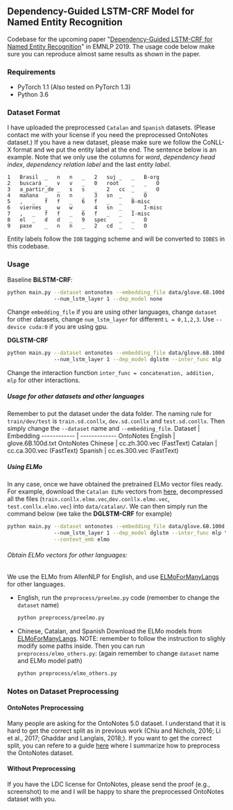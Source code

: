 ## Dependency-Guided LSTM-CRF Model for Named Entity Recognition

Codebase for the upcoming paper "[Dependency-Guided LSTM-CRF for Named Entity Recognition](https://www.aclweb.org/anthology/D19-1399.pdf)" in EMNLP 2019. 
The usage code below make sure you can reproduce almost same results as shown in the paper.

### Requirements
* PyTorch 1.1 (Also tested on PyTorch 1.3)
* Python 3.6

### Dataset Format

I have uploaded the preprocessed `Catalan` and `Spanish` datasets. (Please contact me with your license if you need the preprocessed OntoNotes dataset.)
If you have a new dataset, please make sure we follow the CoNLL-X format and we put the entity label at the end.
The sentence below is an example.
Note that we only use the columns for *word*, *dependency head index*, *dependency relation label* and the last *entity label*.
```
1	Brasil	_	n	n	_	2	suj	_	_	B-org
2	buscará	_	v	v	_	0	root	_	_	O
3	a_partir_de	_	s	s	_	2	cc	_	_	O
4	mañana	_	n	n	_	3	sn	_	_	O
5	,	_	f	f	_	6	f	_	_	B-misc
6	viernes	_	w	w	_	4	sn	_	_	I-misc
7	,	_	f	f	_	6	f	_	_	I-misc
8	el	_	d	d	_	9	spec	_	_	O
9	pase	_	n	n	_	2	cd	_	_	O
```
Entity labels follow the `IOB` tagging scheme and will be converted to `IOBES` in this codebase.

### Usage

Baseline **BiLSTM-CRF**:
```bash
python main.py --dataset ontonotes --embedding_file data/glove.6B.100d.txt \ 
               --num_lstm_layer 1 --dep_model none
```
Change `embedding_file` if you are using other languages, change `dataset` for other datasets, change `num_lstm_layer` for different `L = 0,1,2,3`. Use `--device cuda:0` if you are using gpu.

**DGLSTM-CRF**
```bash
python main.py --dataset ontonotes --embedding_file data/glove.6B.100d.txt \ 
               --num_lstm_layer 1 --dep_model dglstm --inter_func mlp
```
Change the interaction function `inter_func = concatenation, addition, mlp` for other interactions.  


##### Usage for other datasets and other languages
Remember to put the dataset under the data folder. The naming rule for `train/dev/test` is `train.sd.conllx`, `dev.sd.conllx` and `test.sd.conllx`.
Then simply change the `--dataset` name and `--embedding_file`. 
Dataset | Embedding
------------ | -------------
OntoNotes English | glove.6B.100d.txt
OntoNotes Chinese | cc.zh.300.vec (FastText)
Catalan | cc.ca.300.vec (FastText)
Spanish | cc.es.300.vec (FastText)



##### Using ELMo
In any case, once we have obtained the pretrained ELMo vector files ready.
For example, download the `Catalan ELMo` vectors from [here](https://drive.google.com/open?id=1bGCRy4pYDWBcEae5sTSIcdu6PwWgz7Kn), decompressed all the files (`train.conllx.elmo.vec`,`dev.conllx.elmo.vec`, `test.conllx.elmo.vec`) into `data/catalan/`.
We can then simply run the command below (we take the **DGLSTM-CRF** for example)
```bash
python main.py --dataset ontonotes --embedding_file data/glove.6B.100d.txt \ 
               --num_lstm_layer 1 --dep_model dglstm --inter_func mlp \
               --context_emb elmo
```
###### Obtain ELMo vectors for other languages:
We use the ELMo from AllenNLP for English, and use [ELMoForManyLangs](https://github.com/HIT-SCIR/ELMoForManyLangs) for other languages.
* English, run the `preprocess/preelmo.py` code (remember to change the `dataset` name)
  ```bash
  python preprocess/preelmo.py
  ``` 
* Chinese, Catalan, and Spanish
  Download the ELMo models from [ELMoForManyLangs](https://github.com/HIT-SCIR/ELMoForManyLangs). NOTE: remember to follow the instruction to slighly modify some paths inside.
  Then you can run `preprocess/elmo_others.py`: (again remember to change `dataset` name and ELMo model path)
  ```bash
  python preprocess/elmo_others.py
  ```


### Notes on Dataset Preprocessing

#### OntoNotes Preprocessing
Many people are asking for the OntoNotes 5.0 dataset. 
I understand that it is hard to get the correct split as in previous work (Chiu and Nichols, 2016; Li et al., 2017; Ghaddar and Langlais, 2018;).
If you want to get the correct split, you can refere to a guide [here](https://github.com/allanj/pytorch_lstmcrf/blob/master/docs/benchmark.md) where 
I summarize how to preprocess the OntoNotes dataset.

#### Without Preprocessing
If you have the LDC license for OntoNotes, please send the proof (e.g., screenshot) to me and I will be happy to share the 
preprocessed OntoNotes dataset with you.
 